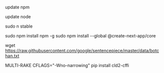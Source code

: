 update npm
 

update node

sudo n stable

sudo npm install npm -g
sudo npm install --global @create-next-app/core

wget https://raw.githubusercontent.com/google/sentencepiece/master/data/botchan.txt

MULTI-RAKE
CFLAGS="-Wno-narrowing" pip install cld2-cffi